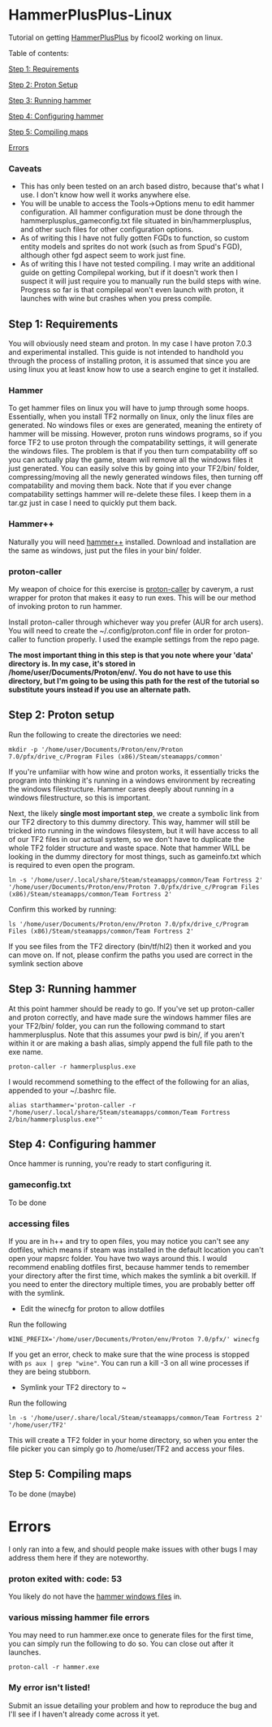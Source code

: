 # HammerPlusPlus-Linux
Tutorial on getting [HammerPlusPlus](https://ficool2.github.io/HammerPlusPlus-Website/index.html) by ficool2 working on linux.

Table of contents:

[Step 1: Requirements](##step-1-requirements)

[Step 2: Proton Setup](#step-2-proton-setup)

[Step 3: Running hammer](#step-3-running-hammer)

[Step 4: Configuring hammer](#step-4-configuring-hammer)

[Step 5: Compiling maps](#step-5-compiling-maps)

[Errors](#Errors)



### Caveats
- This has only been tested on an arch based distro, because that's what I use. I don't know how well it works anywhere else.
- You will be unable to access the Tools->Options menu to edit hammer configuration. All hammer configuration must be done through the hammerplusplus_gameconfig.txt file situated in bin/hammerplusplus, and other such files for other configuration options.
- As of writing this I have not fully gotten FGDs to function, so custom entity models and sprites do not work (such as from Spud's FGD), although other fgd aspect seem to work just fine.
- As of writing this I have not tested compiling. I may write an additional guide on getting Compilepal working, but if it doesn't work then I suspect it will just require you to manually run the build steps with wine. Progress so far is that compilepal won't even launch with proton, it launches with wine but crashes when you press compile.

## Step 1: Requirements
You will obviously need steam and proton. In my case I have proton 7.0.3 and experimental installed. This guide is not intended to handhold you through the process of installing proton, it is assumed that since you are using linux you at least know how to use a search engine to get it installed.
### Hammer
To get hammer files on linux you will have to jump through some hoops. Essentially, when you install TF2 normally on linux, only the linux files are generated. No windows files or exes are generated, meaning the entirety of hammer will be missing. However, proton runs windows programs, so if you force TF2 to use proton through the compatability settings, it will generate the windows files. The problem is that if you then turn compatability off so you can actually play the game, steam will remove all the windows files it just generated. You can easily solve this by going into your TF2/bin/ folder, compressing/moving all the newly generated windows files, then turning off compatability and moving them back. Note that if you ever change compatability settings hammer will re-delete these files. I keep them in a tar.gz just in case I need to quickly put them back.
### Hammer++
Naturally you will need [hammer++](https://ficool2.github.io/HammerPlusPlus-Website/download.html) installed. Download and installation are the same as windows, just put the files in your bin/ folder. 
### proton-caller
My weapon of choice for this exercise is [proton-caller](https://github.com/caverym/proton-caller) by caverym, a rust wrapper for proton that makes it easy to run exes. This will be our method of invoking proton to run hammer.

Install proton-caller through whichever way you prefer (AUR for arch users).
You will need to create the ~/.config/proton.conf file in order for proton-caller to function properly. I used the example settings from the repo page. 

**The most important thing in this step is that you note where your 'data' directory is. In my case, it's stored in /home/user/Documents/Proton/env/. You do not have to use this directory, but I'm going to be using this path for the rest of the tutorial so substitute yours instead if you use an alternate path.**

## Step 2: Proton setup
Run the following to create the directories we need:
```
mkdir -p '/home/user/Documents/Proton/env/Proton 7.0/pfx/drive_c/Program Files (x86)/Steam/steamapps/common'
```
If you're unfamiiar with how wine and proton works, it essentially tricks the program into thinking it's running in a windows environment by recreating the windows filestructure. Hammer cares deeply about running in a windows filestructure, so this is important.

Next, the likely **single most important step**, we create a symbolic link from our TF2 directory to this dummy directory. This way, hammer will still be tricked into running in the windows filesystem, but it will have access to all of our TF2 files in our actual system, so we don't have to duplicate the whole TF2 folder structure and waste space. Note that hammer WILL be looking in the dummy directory for most things, such as gameinfo.txt which is required to even open the program.
```
ln -s '/home/user/.local/share/Steam/steamapps/common/Team Fortress 2' '/home/user/Documents/Proton/env/Proton 7.0/pfx/drive_c/Program Files (x86)/Steam/steamapps/common/Team Fortress 2'
```
Confirm this worked by running:
```
ls '/home/user/Documents/Proton/env/Proton 7.0/pfx/drive_c/Program Files (x86)/Steam/steamapps/common/Team Fortress 2'
```
If you see files from the TF2 directory (bin/tf/hl2) then it worked and you can move on. If not, please confirm the paths you used are correct in the symlink section above
## Step 3: Running hammer
At this point hammer should be ready to go. If you've set up proton-caller and proton correctly, and have made sure the windows hammer files are your TF2/bin/ folder, you can run the following command to start hammerplusplus. Note that this assumes your pwd is bin/, if you aren't within it or are making a bash alias, simply append the full file path to the exe name.
```
proton-caller -r hammerplusplus.exe
```
I would recommend something to the effect of the following for an alias, appended to your ~/.bashrc file.
```
alias starthammer='proton-caller -r "/home/user/.local/share/Steam/steamapps/common/Team Fortress 2/bin/hammerplusplus.exe"'
```
## Step 4: Configuring hammer
Once hammer is running, you're ready to start configuring it. 
### gameconfig.txt
To be done
### accessing files
If you are in h++ and try to open files, you may notice you can't see any dotfiles, which means if steam was installed in the default location you can't open your mapsrc folder. You have two ways around this. I would recommend enabling dotfiles first, because hammer tends to remember your directory after the first time, which makes the symlink a bit overkill. If you need to enter the directory multiple times, you are probably better off with the symlink.
- Edit the winecfg for proton to allow dotfiles

Run the following 
```
WINE_PREFIX='/home/user/Documents/Proton/env/Proton 7.0/pfx/' winecfg
```
If you get an error, check to make sure that the wine process is stopped with `ps aux | grep "wine"`. You can run a kill -3 <id> on all wine processes if they are being stubborn.
- Symlink your TF2 directory to ~
  
Run the following
```
ln -s '/home/user/.share/local/Steam/steamapps/common/Team Fortress 2' '/home/user/TF2'
```
This will create a TF2 folder in your home directory, so when you enter the file picker you can simply go to /home/user/TF2 and access your files.
## Step 5: Compiling maps
To be done (maybe)
# Errors
I only ran into a few, and should people make issues with other bugs I may address them here if they are noteworthy.
### proton exited with: code: 53
You likely do not have the [hammer windows files](#hammer) in.
### various missing hammer file errors
You may need to run hammer.exe once to generate files for the first time, you can simply run the following to do so. You can close out after it launches.
```
proton-call -r hammer.exe
```
### My error isn't listed!
Submit an issue detailing your problem and how to reproduce the bug and I'll see if I haven't already come across it yet.

